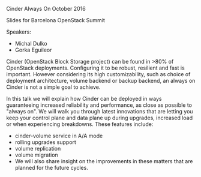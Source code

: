 Cinder Always On
October 2016

Slides for Barcelona OpenStack Summit

Speakers:

- Michal Dulko
- Gorka Eguileor

Cinder (OpenStack Block Storage project) can be found in >80% of OpenStack
deployments. Configuring it to be robust, resilient and fast is important.
However considering its high customizability, such as choice of deployment
architecture, volume backend or backup backend, an always on Cinder is not a
simple goal to achieve.

In this talk we will explain how Cinder can be deployed in ways guaranteeing
increased reliability and performance, as close as possible to "always on". We
will walk you through latest innovations that are letting you keep your control
plane and data plane up during upgrades, increased load or when experiencing
breakdowns. These features include:

- cinder-volume service in A/A mode
- rolling upgrades support
- volume replication
- volume migration
- We will also share insight on the improvements in these matters that are
  planned for the future cycles.

